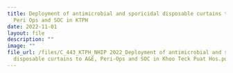 ```yaml
---
title: Deployment of antimicrobial and sporicidal disposable curtains to A&E,
  Peri Ops and SOC in KTPH
date: 2022-11-01
layout: file
description: ""
image: ""
file_url: /files/C_443_KTPH_NHIP 2022_Deployment of antimicrobial and sporicidal
  disposable curtains to A&E, Peri-Ops and SOC in Khoo Teck Puat Hos.pdf
---
```

